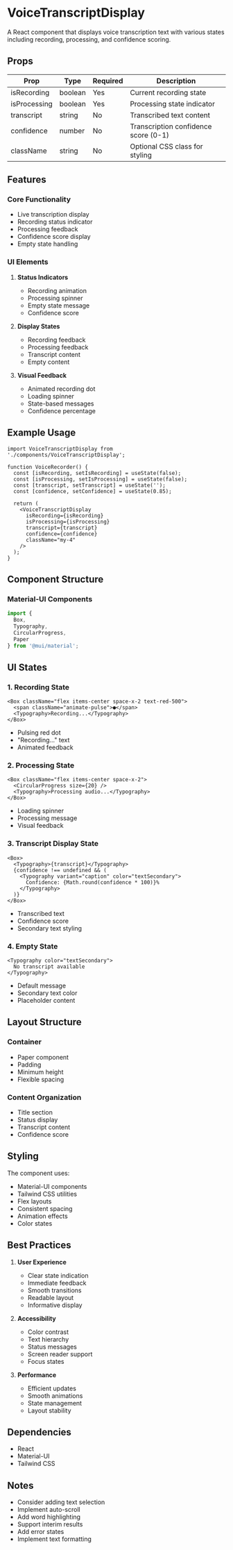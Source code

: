 # VoiceTranscriptDisplay

A React component that displays voice transcription text with various states including recording, processing, and confidence scoring.

## Props

| Prop | Type | Required | Description |
|------|------|----------|-------------|
| isRecording | boolean | Yes | Current recording state |
| isProcessing | boolean | Yes | Processing state indicator |
| transcript | string | No | Transcribed text content |
| confidence | number | No | Transcription confidence score (0-1) |
| className | string | No | Optional CSS class for styling |

## Features

### Core Functionality
- Live transcription display
- Recording status indicator
- Processing feedback
- Confidence score display
- Empty state handling

### UI Elements
1. **Status Indicators**
   - Recording animation
   - Processing spinner
   - Empty state message
   - Confidence score

2. **Display States**
   - Recording feedback
   - Processing feedback
   - Transcript content
   - Empty content

3. **Visual Feedback**
   - Animated recording dot
   - Loading spinner
   - State-based messages
   - Confidence percentage

## Example Usage

```tsx
import VoiceTranscriptDisplay from './components/VoiceTranscriptDisplay';

function VoiceRecorder() {
  const [isRecording, setIsRecording] = useState(false);
  const [isProcessing, setIsProcessing] = useState(false);
  const [transcript, setTranscript] = useState('');
  const [confidence, setConfidence] = useState(0.85);

  return (
    <VoiceTranscriptDisplay
      isRecording={isRecording}
      isProcessing={isProcessing}
      transcript={transcript}
      confidence={confidence}
      className="my-4"
    />
  );
}
```

## Component Structure

### Material-UI Components
```typescript
import {
  Box,
  Typography,
  CircularProgress,
  Paper
} from '@mui/material';
```

## UI States

### 1. Recording State
```tsx
<Box className="flex items-center space-x-2 text-red-500">
  <span className="animate-pulse">●</span>
  <Typography>Recording...</Typography>
</Box>
```
- Pulsing red dot
- "Recording..." text
- Animated feedback

### 2. Processing State
```tsx
<Box className="flex items-center space-x-2">
  <CircularProgress size={20} />
  <Typography>Processing audio...</Typography>
</Box>
```
- Loading spinner
- Processing message
- Visual feedback

### 3. Transcript Display State
```tsx
<Box>
  <Typography>{transcript}</Typography>
  {confidence !== undefined && (
    <Typography variant="caption" color="textSecondary">
      Confidence: {Math.round(confidence * 100)}%
    </Typography>
  )}
</Box>
```
- Transcribed text
- Confidence score
- Secondary text styling

### 4. Empty State
```tsx
<Typography color="textSecondary">
  No transcript available
</Typography>
```
- Default message
- Secondary text color
- Placeholder content

## Layout Structure

### Container
- Paper component
- Padding
- Minimum height
- Flexible spacing

### Content Organization
- Title section
- Status display
- Transcript content
- Confidence score

## Styling

The component uses:
- Material-UI components
- Tailwind CSS utilities
- Flex layouts
- Consistent spacing
- Animation effects
- Color states

## Best Practices

1. **User Experience**
   - Clear state indication
   - Immediate feedback
   - Smooth transitions
   - Readable layout
   - Informative display

2. **Accessibility**
   - Color contrast
   - Text hierarchy
   - Status messages
   - Screen reader support
   - Focus states

3. **Performance**
   - Efficient updates
   - Smooth animations
   - State management
   - Layout stability

## Dependencies

- React
- Material-UI
- Tailwind CSS

## Notes

- Consider adding text selection
- Implement auto-scroll
- Add word highlighting
- Support interim results
- Add error states
- Implement text formatting
